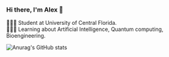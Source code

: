 ### Hi there, I'm Alex 👋

👩🏻‍🎓 Student at University of Central Florida.  
👩🏻‍💻 Learning about Artificial Intelligence, Quantum computing, Bioengineering.  

![Anurag's GitHub stats](https://github-readme-stats.vercel.app/api?username=benigmatic&show_icons=true&theme=darcula)
